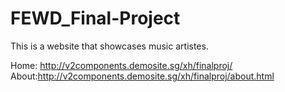 # FEWD_Final-Project

This is a website that showcases music artistes.

Home: http://v2components.demosite.sg/xh/finalproj/
About:http://v2components.demosite.sg/xh/finalproj/about.html
